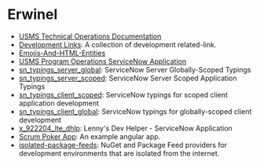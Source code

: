 # Erwinel

- [USMS Technical Operations Documentation](https://github.com/erwinel/usms-ops-servicenow-docs/blob/main/README.md)
- [Development Links](./Development-Links.md): A collection of development related-link.
-   [Emojis-And-HTML-Entities](./Emojis-And-HTML-Entities.md)
- [USMS Program Operations ServiceNow Application](https://github.com/erwinel/usmsprogop-src/tree/main)
- [sn_typings_server_global](https://github.com/erwinel/sn_typings_server_global): ServiceNow Server Globally-Scoped Typings
- [sn_typings_server_scoped](https://github.com/erwinel/sn_typings_server_scoped): ServiceNow Server Scoped Application Typings
- [sn_typings_client_scoped](https://github.com/erwinel/sn_typings_client_scoped): ServiceNow typings for scoped client application development
- [sn_typings_client_global](https://github.com/erwinel/sn_typings_client_global): ServiceNow typings for globally-scoped client development
- [x_922204_lte_dhlp](https://github.com/erwinel/x_922204_lte_dhlp): Lenny's Dev Helper - ServiceNow Application
- [Scrum Poker App](https://github.com/lerwine/scrum-poker-app/tree/main): An example angular app.
- [isolated-package-feeds](https://github.com/erwinel/isolated-package-feeds): NuGet and Package Feed providers for development environments that are isolated from the internet.
